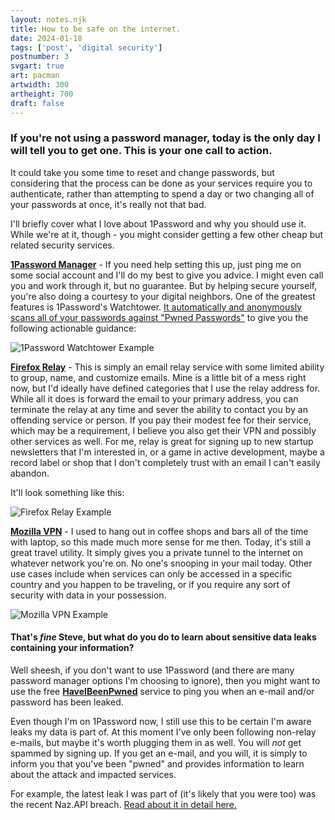```yaml
---
layout: notes.njk
title: How to be safe on the internet.
date: 2024-01-18
tags: ['post', 'digital security']
postnumber: 3
svgart: true
art: pacman
artwidth: 300
artheight: 700
draft: false
---
```


### If you're not using a password manager, today is the only day I will tell you to get one. This is your one call to action.
It could take you some time to reset and change passwords, but considering that the process can be done as your services require you to authenticate, rather than attempting to spend a day or two changing all of your passwords at once, it's really not that bad.

I'll briefly cover what I love about 1Password and why you should use it. While we're at it, though - you might consider getting a few other cheap but related security services.

**[1Password Manager](https://1password.com/)** - If you need help setting this up, just ping me on some social account and I'll do my best to give you advice. I might even call you and work through it, but no guarantee. But by helping secure yourself, you're also doing a courtesy to your digital neighbors. One of the greatest features is 1Password's Watchtower. [It automatically and anonymously scans all of your passwords against "Pwned Passwords"](https://blog.1password.com/finding-pwned-passwords-with-1password/]) to give you the following actionable guidance:

![1Password Watchtower Example](../../images/notes/1password-example.jpg)

**[Firefox Relay](https://relay.firefox.com/)** - This is simply an email relay service with some limited ability to group, name, and customize emails. Mine is a little bit of a mess right now, but I'd ideally have defined categories that I use the relay address for. While all it does is forward the email to your primary address, you can terminate the relay at any time and sever the ability to contact you by an offending service or person. If you pay their modest fee for their service, which may be a requirement, I believe you also get their VPN and possibly other services as well. For me, relay is great for signing up to new startup newsletters that I'm interested in, or a game in active development, maybe a record label or shop that I don't completely trust with an email I can't easily abandon.

It'll look something like this:

![Firefox Relay Example](../../images/notes/ff-relay-example.jpg)

**[Mozilla VPN](https://www.mozilla.org/en-US/products/vpn/)** - I used to hang out in coffee shops and bars all of the time with laptop, so this made much more sense for me then. Today, it's still a great travel utility. It simply gives you a private tunnel to the internet on whatever network you're on. No one's snooping in your mail today. Other use cases include when services can only be accessed in a specific country and you happen to be traveling, or if you require any sort of security with data in your possession. 

![Mozilla VPN Example](../../images/notes/moz-vpn-example.jpg)

#### That's _fine_ Steve, but what do you do to learn about sensitive data leaks containing your information?

Well sheesh, if you don't want to use 1Password (and there are many password manager options I'm choosing to ignore), then you might want to use the free **[HaveIBeenPwned](https://haveibeenpwned.com/)** service to ping you when an e-mail and/or password has been leaked.

Even though I'm on 1Password now, I still use this to be certain I'm aware leaks my data is part of. At this moment I've only been following non-relay e-mails, but maybe it's worth plugging them in as well. You will _not_ get spammed by signing up. If you get an e-mail, and you will, it is simply to inform you that you've been "pwned" and provides information to learn about the attack and impacted services.

For example, the latest leak I was part of (it's likely that you were too) was the recent Naz.API breach. [Read about it in detail here.](https://www.troyhunt.com/inside-the-massive-naz-api-credential-stuffing-list/)
